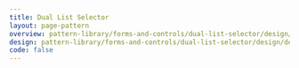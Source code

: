 ```yaml
---
title: Dual List Selector
layout: page-pattern
overview: pattern-library/forms-and-controls/dual-list-selector/design/overview.md
design: pattern-library/forms-and-controls/dual-list-selector/design/design.md
code: false
---
```

